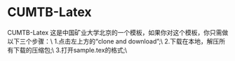 # CUMTB-Latex
CUMTB-Latex
这是中国矿业大学北京的一个模板，如果你对这个模板，你只需做以下三个步骤：\\
1.点击左上方的“clone and download”;\\
2.下载在本地，解压所有下载的压缩包;\\
3.打开sample.tex的格式;\\
